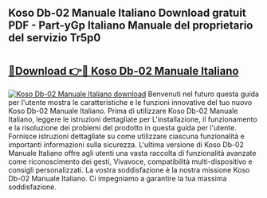 ## Koso Db-02 Manuale Italiano Download gratuit PDF - Part-yGp Italiano Manuale del proprietario del servizio Tr5p0

# <h2><a href="http://dfeuuy0.blite.top/?on=Koso+Db-02+Manuale+Italiano">🔗Download 👉🔴 Koso Db-02 Manuale Italiano</a></h2>

[![Koso Db-02 Manuale Italiano download](https://i.imgur.com/lujVjoI.png)](http://dfeuuy0.blite.top/?on=Koso+Db-02+Manuale+Italiano)
Benvenuti nel futuro questa guida per l'utente mostra le caratteristiche e le funzioni innovative del tuo nuovo Koso Db-02 Manuale Italiano. Prima di utilizzare Koso Db-02 Manuale Italiano, leggere le istruzioni dettagliate per L'installazione, il funzionamento e la risoluzione dei problemi del prodotto in questa guida per l'utente. Fornisce istruzioni dettagliate su come utilizzare ciascuna funzionalità e importanti informazioni sulla sicurezza. L'ultima versione di Koso Db-02 Manuale Italiano offre agli utenti una vasta raccolta di funzionalità avanzate come riconoscimento dei gesti, Vivavoce, compatibilità multi-dispositivo e consigli personalizzati. La vostra soddisfazione è la nostra missione Koso Db-02 Manuale Italiano. Ci impegniamo a garantire la tua massima soddisfazione.
